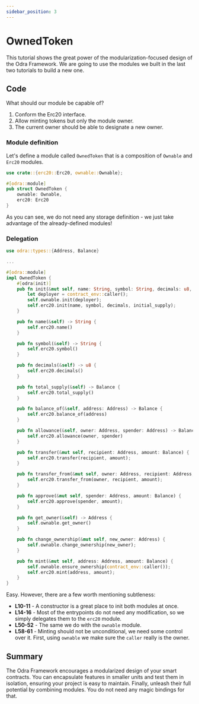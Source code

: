 ```yaml
---
sidebar_position: 3
---
```


# OwnedToken

This tutorial shows the great power of the modularization-focused design of the Odra Framework. We are going to use the modules we built in the last two tutorials to build a new one.

## Code
What should our module be capable of?

1. Conform the Erc20 interface.
2. Allow minting tokens but only the module owner.
3. The current owner should be able to designate a new owner.


### Module definition

Let's define a module called `OwnedToken` that is a composition of `Ownable` and `Erc20` modules.

```rust title=owned_token.rs {5-6} showLineNumbers
use crate::{erc20::Erc20, ownable::Ownable};

#[odra::module]
pub struct OwnedToken {
    ownable: Ownable,
    erc20: Erc20
}
```

As you can see, we do not need any storage definition - we just take advantage of the already-defined modules!

### Delegation

```rust title=owned_token.rs {10-11,14-16,50-52,58-61} showLineNumbers
use odra::types::{Address, Balance}

...

#[odra::module]
impl OwnedToken {
    #[odra(init)]
    pub fn init(&mut self, name: String, symbol: String, decimals: u8, initial_supply: Balance) {
        let deployer = contract_env::caller();
        self.ownable.init(deployer);
        self.erc20.init(name, symbol, decimals, initial_supply);
    }

    pub fn name(&self) -> String {
        self.erc20.name()
    }

    pub fn symbol(&self) -> String {
        self.erc20.symbol()
    }

    pub fn decimals(&self) -> u8 {
        self.erc20.decimals()
    }

    pub fn total_supply(&self) -> Balance {
        self.erc20.total_supply()
    }

    pub fn balance_of(&self, address: Address) -> Balance {
        self.erc20.balance_of(address)
    }

    pub fn allowance(&self, owner: Address, spender: Address) -> Balance {
        self.erc20.allowance(owner, spender)
    }

    pub fn transfer(&mut self, recipient: Address, amount: Balance) {
        self.erc20.transfer(recipient, amount);
    }

    pub fn transfer_from(&mut self, owner: Address, recipient: Address, amount: Balance) {
        self.erc20.transfer_from(owner, recipient, amount);
    }

    pub fn approve(&mut self, spender: Address, amount: Balance) {
        self.erc20.approve(spender, amount);
    }

    pub fn get_owner(&self) -> Address {
        self.ownable.get_owner()
    }

    pub fn change_ownership(&mut self, new_owner: Address) {
        self.ownable.change_ownership(new_owner);
    }

    pub fn mint(&mut self, address: Address, amount: Balance) {
        self.ownable.ensure_ownership(contract_env::caller());
        self.erc20.mint(address, amount);
    }
}
```

Easy. However, there are a few worth mentioning subtleness:

* **L10-11** - A constructor is a great place to init both modules at once. 
* **L14-16** - Most of the entrypoints do not need any modification, so we simply delegates them to the `erc20` module.
* **L50-52** - The same we do with the `ownable` module.
* **L58-61** - Minting should not be unconditional, we need some control over it. First, using `ownable` we make sure the `caller` really is the owner.

## Summary

The Odra Framework encourages a modularized design of your smart contracts. You can encapsulate features in smaller units and test them in isolation, ensuring your project is easy to maintain. Finally, unleash their full potential by combining modules. You do not need any magic bindings for that. 